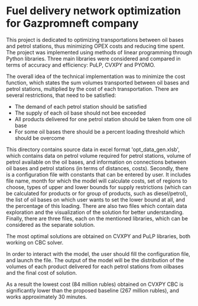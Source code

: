 # Fuel delivery network optimization for Gazpromneft company
This project is dedicated to optimizing transportations between oil bases and petrol stations, thus minimizing OPEX costs and reducing time spent.
The project was implemented using methods of linear programming through Python libraries. Three main libraries were considered and compared in terms of accuracy and efficiency: PuLP, CVXPY and PYOMO.

The overall idea of the technical implementation was to minimize the cost function, 
which states the sum volumes transported between oil bases and petrol stations, multiplied by the cost of each transportation.
There are several restrictions, that need to be satisfied:
- The demand of each petrol station should be satisfied
- The supply of each oil base should not bee exceeded
- All products delivered for one petrol station should be taken from one oil base
- For some oil bases there should be a percent loading threshold which should be overcome


This directory contains source data in excel format 'opt_data_gen.xlsb', which contains data on petrol volume required for petrol stations, 
volume of petrol available on the oil bases, and information on connections between oil bases and petrol stations (in terms of distances, costs).
Secondly, there is a configuration file with constants that can be entered by user. It includes file name, month for which the model will calculate costs, set of regions to choose,
types of upper and lower bounds for supply restrictions (which can be calculated for products or for group of products, such as diesel/petrol),
the list of oil bases on which user wants to set the lower bound at all, and the percentage of this loading.
There are also two files which contain data exploration and the visualization of the solution for better understanding.
Finally, there are three files, each on the mentioned libraries, which can be considered as the separate solution.

The most optimal solutions are obtained on CVXPY and PuLP libraries, both working on CBC solver. 

In order to interact with the model, the user should fill the configuration file, and launch the file.
The output of the model will be the distribution of the volumes of each product delivered for each petrol stations from oilbases and the final cost of solution.

As a result the lowest cost (84 million rubles) obtained on CVXPY CBC is significantly lower than the proposed baseline (267 million rubles), and works approximately 30 minutes.
